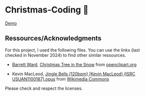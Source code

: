 # Christmas-Coding 🎄

[Demo](https://www.youtube.com/watch?v=NckQHZKZRUk)

## Ressources/Acknowledgments

For this project, I used the following files. You can use the links (last checked in November 2024) to find other similar ressources.

- [Barrett Ward](https://openclipart.org/artist/barrettward), [Christmas Tree in the Snow](https://openclipart.org/detail/188789/christmas-tree-in-the-snow) from [openclipart.org](https://openclipart.org)

- Kevin MacLeod, [Jingle Bells (120bpm) (Kevin MacLeod) (ISRC USUAN1100187).opus](https://commons.wikimedia.org/wiki/File:Jingle_Bells_(120bpm)_(Kevin_MacLeod)_(ISRC_USUAN1100187).opus) from [Wikimedia Commons](https://commons.wikimedia.org)

Please check and respect the licenses.
